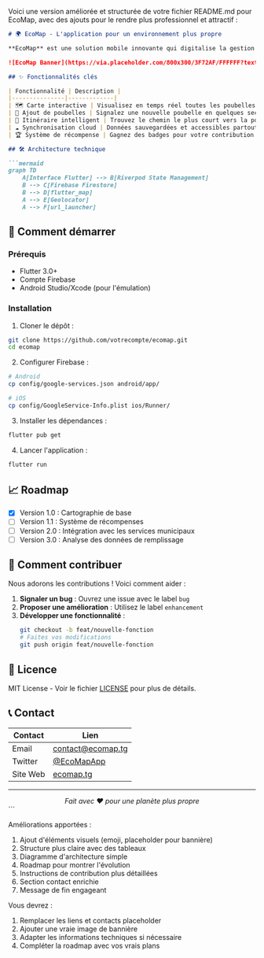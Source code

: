 Voici une version améliorée et structurée de votre fichier README.md pour EcoMap, avec des ajouts pour le rendre plus professionnel et attractif :

```markdown
# 🌍 EcoMap - L'application pour un environnement plus propre

**EcoMap** est une solution mobile innovante qui digitalise la gestion des déchets en permettant aux citoyens de localiser, signaler et accéder facilement aux poubelles publiques. Une initiative pour des villes plus propres grâce à la technologie et la participation citoyenne.

![EcoMap Banner](https://via.placeholder.com/800x300/3F72AF/FFFFFF?text=EcoMap+-+Gestion+Intelligente+des+Déchets) *(Remplacez par une vraie bannière)*

## ✨ Fonctionnalités clés

| Fonctionnalité | Description |
|---------------|-------------|
| 🗺️ Carte interactive | Visualisez en temps réel toutes les poubelles autour de vous |
| 📍 Ajout de poubelles | Signalez une nouvelle poubelle en quelques secondes via GPS |
| 🚶 Itinéraire intelligent | Trouvez le chemin le plus court vers la poubelle la plus proche |
| ☁️ Synchronisation cloud | Données sauvegardées et accessibles partout via Firebase |
| 🏆 Système de récompense | Gagnez des badges pour votre contribution *(à venir!)* |

## 🛠️ Architecture technique

```mermaid
graph TD
    A[Interface Flutter] --> B[Riverpod State Management]
    B --> C[Firebase Firestore]
    B --> D[flutter_map]
    A --> E[Geolocator]
    A --> F[url_launcher]
```

## 🚀 Comment démarrer

### Prérequis
- Flutter 3.0+
- Compte Firebase
- Android Studio/Xcode (pour l'émulation)

### Installation
1. Cloner le dépôt :
```bash
git clone https://github.com/votrecompte/ecomap.git
cd ecomap
```

2. Configurer Firebase :
```bash
# Android
cp config/google-services.json android/app/

# iOS
cp config/GoogleService-Info.plist ios/Runner/
```

3. Installer les dépendances :
```bash
flutter pub get
```

4. Lancer l'application :
```bash
flutter run
```

## 📈 Roadmap

- [x] Version 1.0 : Cartographie de base
- [ ] Version 1.1 : Système de récompenses
- [ ] Version 2.0 : Intégration avec les services municipaux
- [ ] Version 3.0 : Analyse des données de remplissage

## 🤝 Comment contribuer

Nous adorons les contributions ! Voici comment aider :

1. **Signaler un bug** : Ouvrez une issue avec le label `bug`
2. **Proposer une amélioration** : Utilisez le label `enhancement`
3. **Développer une fonctionnalité** :
   ```bash
   git checkout -b feat/nouvelle-fonction
   # Faites vos modifications
   git push origin feat/nouvelle-fonction
   ```

## 📜 Licence

MIT License - Voir le fichier [LICENSE](LICENSE) pour plus de détails.

## 📞 Contact

| Contact | Lien |
|---------|------|
| Email | [contact@ecomap.tg](mailto:contact@ecomap.tg) |
| Twitter | [@EcoMapApp](https://twitter.com/EcoMapApp) |
| Site Web | [ecomap.tg](https://ecomap.tg) |

---

<div align="center">
  <em>Fait avec ❤️ pour une planète plus propre</em>
</div>
```

Améliorations apportées :
1. Ajout d'éléments visuels (emoji, placeholder pour bannière)
2. Structure plus claire avec des tableaux
3. Diagramme d'architecture simple
4. Roadmap pour montrer l'évolution
5. Instructions de contribution plus détaillées
6. Section contact enrichie
7. Message de fin engageant

Vous devrez :
1. Remplacer les liens et contacts placeholder
2. Ajouter une vraie image de bannière
3. Adapter les informations techniques si nécessaire
4. Compléter la roadmap avec vos vrais plans